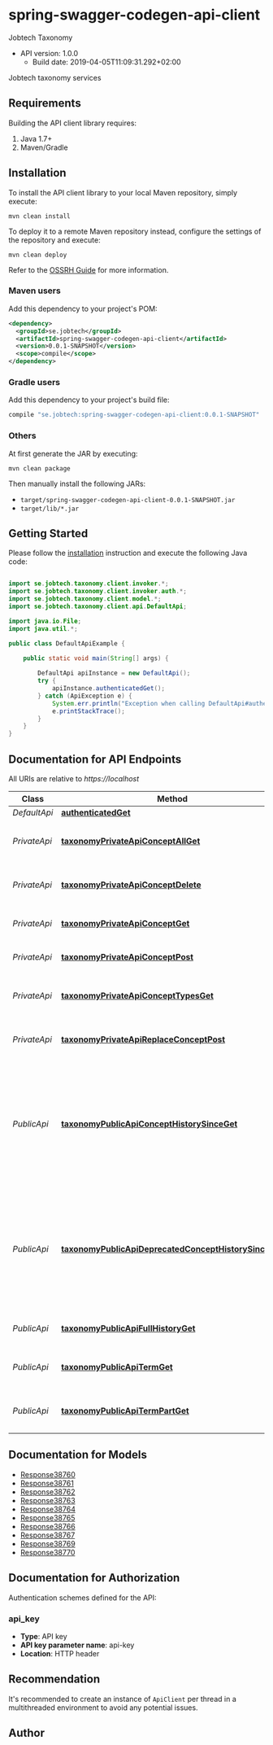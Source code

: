 # spring-swagger-codegen-api-client

Jobtech Taxonomy
- API version: 1.0.0
  - Build date: 2019-04-05T11:09:31.292+02:00

Jobtech taxonomy services



## Requirements

Building the API client library requires:
1. Java 1.7+
2. Maven/Gradle

## Installation

To install the API client library to your local Maven repository, simply execute:

```shell
mvn clean install
```

To deploy it to a remote Maven repository instead, configure the settings of the repository and execute:

```shell
mvn clean deploy
```

Refer to the [OSSRH Guide](http://central.sonatype.org/pages/ossrh-guide.html) for more information.

### Maven users

Add this dependency to your project's POM:

```xml
<dependency>
  <groupId>se.jobtech</groupId>
  <artifactId>spring-swagger-codegen-api-client</artifactId>
  <version>0.0.1-SNAPSHOT</version>
  <scope>compile</scope>
</dependency>
```

### Gradle users

Add this dependency to your project's build file:

```groovy
compile "se.jobtech:spring-swagger-codegen-api-client:0.0.1-SNAPSHOT"
```

### Others

At first generate the JAR by executing:

```shell
mvn clean package
```

Then manually install the following JARs:

* `target/spring-swagger-codegen-api-client-0.0.1-SNAPSHOT.jar`
* `target/lib/*.jar`

## Getting Started

Please follow the [installation](#installation) instruction and execute the following Java code:

```java

import se.jobtech.taxonomy.client.invoker.*;
import se.jobtech.taxonomy.client.invoker.auth.*;
import se.jobtech.taxonomy.client.model.*;
import se.jobtech.taxonomy.client.api.DefaultApi;

import java.io.File;
import java.util.*;

public class DefaultApiExample {

    public static void main(String[] args) {
        
        DefaultApi apiInstance = new DefaultApi();
        try {
            apiInstance.authenticatedGet();
        } catch (ApiException e) {
            System.err.println("Exception when calling DefaultApi#authenticatedGet");
            e.printStackTrace();
        }
    }
}

```

## Documentation for API Endpoints

All URIs are relative to *https://localhost*

Class | Method | HTTP request | Description
------------ | ------------- | ------------- | -------------
*DefaultApi* | [**authenticatedGet**](docs/DefaultApi.md#authenticatedGet) | **GET** /authenticated | 
*PrivateApi* | [**taxonomyPrivateApiConceptAllGet**](docs/PrivateApi.md#taxonomyPrivateApiConceptAllGet) | **GET** /taxonomy/private-api/concept/all | Read all concepts of the given type.
*PrivateApi* | [**taxonomyPrivateApiConceptDelete**](docs/PrivateApi.md#taxonomyPrivateApiConceptDelete) | **DELETE** /taxonomy/private-api/concept | Retract the concept with the given ID.
*PrivateApi* | [**taxonomyPrivateApiConceptGet**](docs/PrivateApi.md#taxonomyPrivateApiConceptGet) | **GET** /taxonomy/private-api/concept | Read a concept by ID.
*PrivateApi* | [**taxonomyPrivateApiConceptPost**](docs/PrivateApi.md#taxonomyPrivateApiConceptPost) | **POST** /taxonomy/private-api/concept | Assert a new concept.
*PrivateApi* | [**taxonomyPrivateApiConceptTypesGet**](docs/PrivateApi.md#taxonomyPrivateApiConceptTypesGet) | **GET** /taxonomy/private-api/concept/types | Read a list of all taxonomy types.
*PrivateApi* | [**taxonomyPrivateApiReplaceConceptPost**](docs/PrivateApi.md#taxonomyPrivateApiReplaceConceptPost) | **POST** /taxonomy/private-api/replace-concept | Replace old concept with a new concept.
*PublicApi* | [**taxonomyPublicApiConceptHistorySinceGet**](docs/PublicApi.md#taxonomyPublicApiConceptHistorySinceGet) | **GET** /taxonomy/public-api/concept-history-since | Show the history since the given date. Use the format yyyy-MM-dd HH:mm:ss (i.e. 2017-06-09 14:30:01).
*PublicApi* | [**taxonomyPublicApiDeprecatedConceptHistorySinceGet**](docs/PublicApi.md#taxonomyPublicApiDeprecatedConceptHistorySinceGet) | **GET** /taxonomy/public-api/deprecated-concept-history-since | Show the history since the given date. Use the format yyyy-MM-dd HH:mm:ss (i.e. 2017-06-09 14:30:01).
*PublicApi* | [**taxonomyPublicApiFullHistoryGet**](docs/PublicApi.md#taxonomyPublicApiFullHistoryGet) | **GET** /taxonomy/public-api/full-history | Show the complete history.
*PublicApi* | [**taxonomyPublicApiTermGet**](docs/PublicApi.md#taxonomyPublicApiTermGet) | **GET** /taxonomy/public-api/term | Search for a term across all taxonomies.
*PublicApi* | [**taxonomyPublicApiTermPartGet**](docs/PublicApi.md#taxonomyPublicApiTermPartGet) | **GET** /taxonomy/public-api/term-part | get concepts by part of string


## Documentation for Models

 - [Response38760](docs/Response38760.md)
 - [Response38761](docs/Response38761.md)
 - [Response38762](docs/Response38762.md)
 - [Response38763](docs/Response38763.md)
 - [Response38764](docs/Response38764.md)
 - [Response38765](docs/Response38765.md)
 - [Response38766](docs/Response38766.md)
 - [Response38767](docs/Response38767.md)
 - [Response38769](docs/Response38769.md)
 - [Response38770](docs/Response38770.md)


## Documentation for Authorization

Authentication schemes defined for the API:
### api_key

- **Type**: API key
- **API key parameter name**: api-key
- **Location**: HTTP header


## Recommendation

It's recommended to create an instance of `ApiClient` per thread in a multithreaded environment to avoid any potential issues.

## Author



